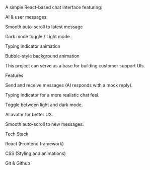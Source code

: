 A simple React-based chat interface featuring:

AI & user messages.

Smooth auto-scroll to latest message

Dark mode toggle  / Light mode 

Typing indicator animation

Bubble-style background animation

This project can serve as a base for building customer support UIs.

Features

Send and receive messages (AI responds with a mock reply).

Typing indicator for a more realistic chat feel.

Toggle between light and dark mode.

AI avatar for better UX.

Smooth auto-scroll to new messages.


Tech Stack

React (Frontend framework)

CSS (Styling and animations)

Git & Github

